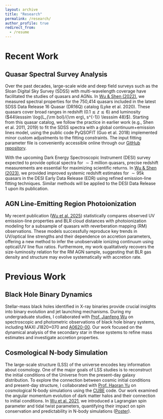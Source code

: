```yaml
---
layout: archive
title: "Research"
permalink: /research/
author_profile: true
redirect_from:
  - /resume
---
```



# **Recent Work**

Quasar Spectral Survey Analysis
------
Over the past decades, large-scale wide and deep field surveys such as the Sloan Digital Sky Survey (SDSS) with multi-wavelength coverage have facilitated the studies of quasars and AGNs. 
In [Wu & Shen (2022)](https://iopscience.iop.org/article/10.3847/1538-4365/ac9ead), we measured spectral properties for the 750,414 quasars included in the latest SDSS Data Release 16 Quasar (DR16Q) catalog (Lyke et al. 2020). These quasars cover broad ranges in redshift ($0.1\lesssim z\lesssim 6$) and luminosity ($44\lesssim \log{L_{\rm bol}/{\rm erg\, s^{-1}} \lesssim 48}$). Starting from this quasar catalog, we follow the practice in earlier work (e.g., Shen et al. 2011, 2019) to fit the SDSS spectra with a global continuum+emission lines model, using the public code PyQSOFIT (Guo et al. 2018) implemented minor custom adjustments to the fitting constraints. The input fitting parameter file is conveniently accessible online through our [GitHub repository](https://github.com/QiaoyaWu/sdss4_dr16q_tutorial).

With the upcoming Dark Energy Spectroscopic Instrument (DESI) survey expected to provide optical spectra for $∼3$ million quasars, precise redshift measurements are essential for maximizing scientific returns. In [Wu & Shen (2023)](https://iopscience.iop.org/article/10.3847/2515-5172/acf580), we provided improved systemic redshift estimates for $∼95$k quasars in the DESI Early Data Release (EDR) using refined emission-line fitting techniques. Similar methods will be applied to the DESI Data Release 1 upon its publication.

AGN Line-Emitting Region Photoionization
------
My recent publication ([Wu et al. 2025](https://iopscience.iop.org/article/10.3847/1538-4357/ada386)) statistically compares observed UV emission-line properties and BLR cloud distances with photoionization modeling for a subsample of quasars with reverberation mapping (RM) observations. These models successfully reproduce key trends in UV/optical line strengths and their dependence on accretion parameters, offering a new method to infer the unobservable ionizing continuum using optical/UV line flux ratios. Furthermore, my work qualitatively recovers the size-luminosity relation for the RM AGN sample, suggesting that BLR gas density and structure may evolve systematically with accretion rate. 

# **Previous Work**

Black Hole Binary Dynamics
------
Stellar-mass black holes identified in X-ray binaries provide crucial insights into binary evolution and jet launching mechanisms. During my undergraduate studies, I collaborated with [Prof. Jianfeng Wu](https://astro.xmu.edu.cn/info/1036/1288.htm) on spectroscopic and photometric observations of black hole binary systems, including MAXI J1820+070 and [A0620-00](https://iopscience.iop.org/article/10.3847/1538-4357/ac4332). Our work focused on the dynamical analysis of the secondary star in these systems to refine mass estimates and investigate accretion properties.


Cosmological N-body Simulation
------
The large-scale structure (LSS) of the universe encodes key information about cosmology. One of the major goals of LSS studies is to reconstruct the initial conditions of the Universe from the present-day galaxy distribution. To explore the connection between cosmic initial conditions and present-day structure, I collaborated with [Prof. Haoran Yu](https://astro.xmu.edu.cn/info/1036/1292.htm) on cosmological N-body simulations using the [CUBE](https://ieeexplore.ieee.org/document/9139651) code. Our work examined the angular momentum evolution of dark matter halos and their connection to initial conditions. In [Wu et al. 2021](https://journals.aps.org/prd/abstract/10.1103/PhysRevD.103.063522), we introduced a Lagrangian spin parameter and tidal twist parameters, quantifying their impact on spin conservation and predictability in N-body simulations ([Poster](http://qiaoyawu.github.io/files/QiaoyaWu_hangzhou_poster_show.pdf)).
